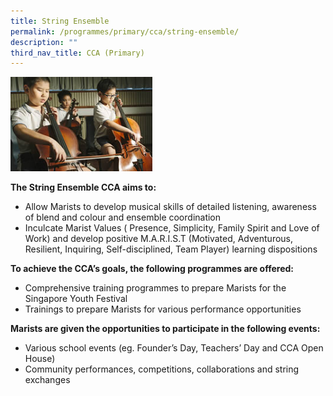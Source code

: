 ```yaml
---
title: String Ensemble
permalink: /programmes/primary/cca/string-ensemble/
description: ""
third_nav_title: CCA (Primary)
---
```



<img src="/images/CCA/Primary/String%20Ensemble_D1R1328.jpg" style="width:45%">


**The String Ensemble CCA aims to:**&nbsp;

*   Allow Marists to&nbsp;develop musical skills of detailed listening, awareness of blend and colour and ensemble coordination
*   Inculcate Marist Values ( Presence, Simplicity, Family Spirit and Love of Work) and develop positive M.A.R.I.S.T (Motivated, Adventurous, Resilient, Inquiring, Self-disciplined, Team Player) learning dispositions

**To achieve the CCA’s goals, the following programmes are offered:**&nbsp;

*   Comprehensive training programmes to prepare Marists for the Singapore Youth Festival
*   Trainings to prepare Marists for various performance opportunities

  

**Marists are given the opportunities to participate in the following events:**&nbsp;

*   Various school events (eg. Founder’s Day, Teachers’ Day and CCA Open House)
*   Community performances, competitions, collaborations and string exchanges